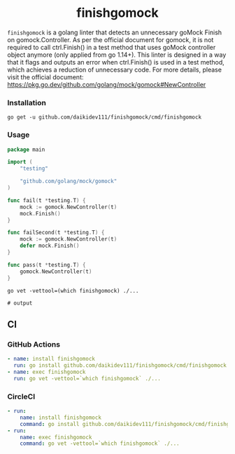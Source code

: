 <div align="center">

# finishgomock

</div>

`finishgomock` is a golang linter that detects an unnecessary goMock Finish on gomock.Controller. 
As per the official document for gomock, it is not required to call ctrl.Finish() in a test method that uses goMock controller object anymore (only applied from go 1.14+). This linter is designed in a way that it flags and outputs an error when ctrl.Finish() is used in a test method, which achieves a reduction of unnecessary code.
For more details, please visit the official document: https://pkg.go.dev/github.com/golang/mock/gomock#NewController

### Installation

```shell
go get -u github.com/daikidev111/finishgomock/cmd/finishgomock
```

### Usage

```go
package main

import (
	"testing"

	"github.com/golang/mock/gomock"
)

func fail(t *testing.T) {
	mock := gomock.NewController(t)
	mock.Finish()
}

func failSecond(t *testing.T) {
	mock := gomock.NewController(t)
	defer mock.Finish()
}

func pass(t *testing.T) {
	gomock.NewController(t)
}
```

```console
go vet -vettool=(which finishgomock) ./...

# output

```

## CI

### GitHub Actions

```yaml
- name: install finishgomock
  run: go install github.com/daikidev111/finishgomock/cmd/finishgomock
- name: exec finishgomock
  run: go vet -vettool=`which finishgomock` ./...
```

### CircleCI

```yaml
- run:
    name: install finishgomock
    command: go install github.com/daikidev111/finishgomock/cmd/finishgomock
- run:
    name: exec finishgomock
    command: go vet -vettool=`which finishgomock` ./...
```


